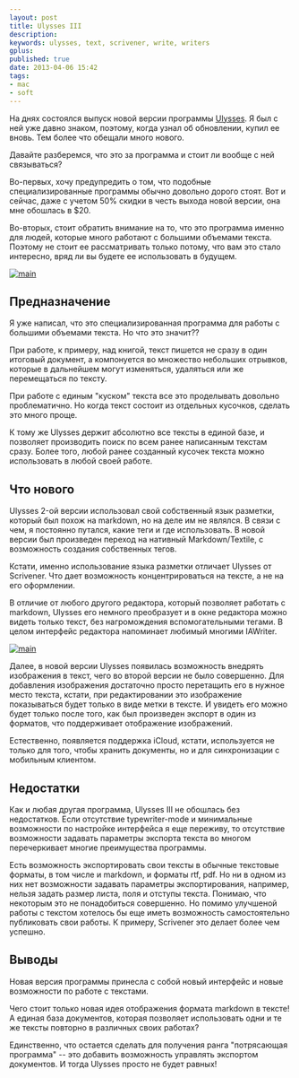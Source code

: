 ```yaml
---
layout: post
title: Ulysses III
description: 
keywords: ulysses, text, scrivener, write, writers
gplus: 
published: true
date: 2013-04-06 15:42
tags:
- mac
- soft
---
```

На днях состоялся выпуск новой версии программы [Ulysses][1]. Я был с ней уже давно знаком, поэтому, когда узнал об обновлении, купил ее вновь. Тем более что обещали много нового.

Давайте разберемся, что это за программа и стоит ли вообще с ней связываться?

Во-первых, хочу предупредить о том, что подобные специализированные программы обычно довольно дорого стоят. Вот и сейчас, даже с учетом 50% скидки в честь выхода новой версии, она мне обошлась в $20.

Во-вторых, стоит обратить внимание на то, что это программа именно для людей, которые много работают с большими объемами текста. Поэтому не стоит ее рассматривать только потому, что вам это стало интересно, вряд ли вы будете ее использовать в будущем.

[![main](http://static.juev.org/2013/04/main-th.jpg)][2]

## Предназначение

Я уже написал, что это специализированная программа для работы с большими объемами текста. Но что это значит??

При работе, к примеру, над книгой, текст пишется не сразу в один итоговый документ, а компонуется во множество небольших отрывков, которые в дальнейшем могут изменяться, удаляться или же перемещаться по тексту. 

При работе с единым "куском" текста все это проделывать довольно проблематично. Но когда текст состоит из отдельных кусочков, сделать это много проще.

К тому же Ulysses держит абсолютно все тексты в единой базе, и позволяет производить поиск по всем ранее написанным текстам сразу. Более того, любой ранее созданный кусочек текста можно использовать в любой своей работе. 

## Что нового

Ulysses 2-ой версии использовал свой собственный язык разметки, который был похож на markdown, но на деле им не являлся. В связи с чем, я постоянно путался,  какие теги и где использовать. В новой версии был произведен переход на нативный Markdown/Textile, с возможность создания собственных тегов.

Кстати, именно использование языка разметки отличает Ulysses от Scrivener. Что дает возможность концентрироваться на тексте, а не на его оформлении.

В отличие от любого другого редактора, который позволяет работать с markdown, Ulysses его немного преобразует и в окне редактора можно видеть только текст, без нагромождения вспомогательными тегами. В целом интерфейс редактора напоминает любимый многими IAWriter.

[![main](http://static.juev.org/2013/04/edit-th.jpg)][3]

Далее, в новой версии Ulysses появилась возможность внедрять изображения в текст, чего во второй версии не было совершенно. Для добавления изображения достаточно просто перетащить его в нужное место текста, кстати, при редактировании это изображение показываться будет только в виде метки в тексте. И увидеть его можно будет только после того, как был произведен экспорт в один из форматов, что поддерживает отображение изображений.

Естественно, появляется поддержка iCloud, кстати, используется не только для того, чтобы хранить документы, но и для синхронизации с мобильным клиентом.

## Недостатки

Как и любая другая программа, Ulysses III не обошлась без недостатков.
Если отсутствие typewriter-mode и минимальные возможности по настройке интерфейса я еще переживу, то отсутствие возможности задавать параметры экспорта текста во многом перечеркивает многие преимущества программы.

Есть возможность экспортировать свои тексты в обычные текстовые форматы, в том числе и markdown, и форматы rtf, pdf. Но ни в одном из них нет возможности задавать параметры экспортирования, например, нельзя задать размер листа, поля и отступы текста. Понимаю, что некоторым это не понадобиться совершенно. Но помимо улучшеной работы с текстом хотелось бы еще иметь возможность самостоятельно публиковать свои работы. К примеру, Scrivener это делает более чем успешно.

## Выводы

Новая версия программы принесла с собой новый интерфейс и новые возможности по работе с текстами. 

Чего стоит только новая идея отображения формата markdown в тексте! А единая база документов, которая позволяет использовать одни и те же тексты повторно в различных своих работах?

Единственно, что остается сделать для получения ранга "потрясающая программа" -- это добавить возможность управлять экспортом документов. И тогда Ulysses просто не будет равных!

[1]: https://itunes.apple.com/ru/app/ulysses-iii/id623795237?l=en&mt=12 "Ulysses III"

[2]: http://static.juev.org/2013/04/main.jpg "Ulysses III main window"

[3]: http://static.juev.org/2013/04/edit.jpg "Ulysses III edit text"
